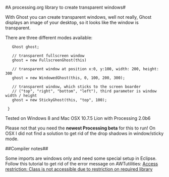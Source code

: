 #A processing.org library to create transparent windows#

With Ghost you can create transparent windows, well not really, Ghost displays an image of your desktop, so it looks like the window is transparent.

There are three different modes available:

       Ghost ghost;

       // transparent fullscreen window
       ghost = new FullscreenGhost(this)
       
       // transparent window at position x:0, y:100, width: 200, height: 300
       ghost = new WindowedGhost(this, 0, 100, 200, 300);
       
       // transparent window, which sticks to the screen boarder  
       // ("top", "right", "bottom", "left"), third parameter is window width / height
       ghost = new StickyGhost(this, "top", 100);
       
     }
     
Tested on Windows 8 and Mac OSX 10.7.5 Lion with Processing 2.0b6

Please not that you need the **newest Processing beta** for this to run! 
On OSX I did not find a solution to get rid of the drop shadows in window/sticky mode. 

##Compiler notes##

Some imports are windows only and need some special setup in Eclipse. Follow this tutorial to get rid of the error message on AWTutilities: 
[Access restriction: Class is not accessible due to restriction on required library](http://www.digizol.com/2008/09/eclipse-access-restriction-on-library.html)